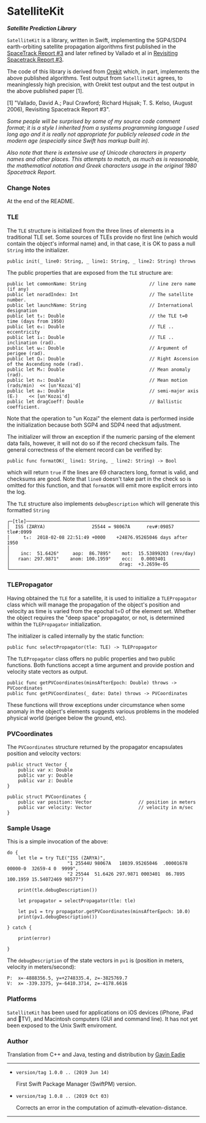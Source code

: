 # SatelliteKit
___Satellite Prediction Library___

`SatelliteKit` is a library, written in Swift, implementing the SGP4/SDP4 earth-orbiting satellite
propagation algorithms first published in the
[SpaceTrack Report #3](https://celestrak.com/NORAD/documentation/)
and later refined by Vallado et al in
[Revisiting Spacetrack Report #3](https://celestrak.com/publications/AIAA/2006-6753/).

The code of this library is derived from [Orekit](https://www.orekit.org) which, in part,
implements the above published algorithms.  Test output from `SatelliteKit` agrees,
to meaninglessly high precision, with Orekit test output and the test output in
the above published paper [1].

[1] "Vallado, David A.; Paul Crawford; Richard Hujsak; T. S. Kelso,
(August 2006), Revisiting Spacetrack Report #3".


  _Some people will be surprised by some of my source code comment format; it is a style
  I inherited from a systems programming language I used long ago and it is really not
  appropriate for publicly released code in the modern age (especially since Swift has
  markup built in)._

  _Also note that there is extensive use
  of Unicode characters in property names and other places.  This attempts to match, as
  much as is reasonable, the mathematical notation and Greek characters usage in the
  original 1980 Spacetrack Report._


### Change Notes

At the end of the README.

### TLE

The `TLE` structure is initialized from the three lines of elements in a traditional TLE set.
Some sources of TLEs provide no first line (which would contain the object's informal name) and,
in that case, it is OK to pass a null `String` into the initializer.

	public init(_ line0: String, _ line1: String, _ line2: String) throws

The public properties that are exposed from the `TLE` structure are:

	public let commonName: String                       // line zero name (if any)
	public let noradIndex: Int                          // The satellite number.
	public let launchName: String                       // International designation
	public let t₀: Double                               // the TLE t=0 time (days from 1950)
	public let e₀: Double                               // TLE .. eccentricity
	public let i₀: Double                               // TLE .. inclination (rad).
	public let ω₀: Double                               // Argument of perigee (rad).
	public let Ω₀: Double                               // Right Ascension of the Ascending node (rad).
	public let M₀: Double                               // Mean anomaly (rad).
	public let n₀: Double                               // Mean motion (rads/min)  << [un'Kozai'd]
	public let a₀: Double                               // semi-major axis (Eᵣ)    << [un'Kozai'd]
	public let dragCoeff: Double                        // Ballistic coefficient.

Note that the operation to "un Kozai" the element data is performed inside the initialization because
both SGP4 and SDP4 need that adjustment.

The initializer will throw an exception if the numeric parsing of the element data fails, however,
it will not do so if the record checksum fails.  The general correctness of the element record can
be verified by:

	public func formatOK(_ line1: String, _ line2: String) -> Bool

which will return `true` if the lines are 69 characters long, format is valid, and checksums are good.
Note that `line0` doesn't take part in the check so is omitted for this function, and that `formatOK` will
emit more explicit errors into the log.

The `TLE` structure also implements `debugDescription` which will generate this formatted `String`

    ┌─[tle]─────────────────────────────────────────────────────────────────
    │  ISS (ZARYA)                 25544 = 98067A      rev#:09857 tle#:0999
    │     t₀:  2018-02-08 22:51:49 +0000    +24876.95265046 days after 1950
    │
    │    inc:  51.6426°     aop:  86.7895°    mot:  15.53899203 (rev/day)
    │   raan: 297.9871°    anom: 100.1959°    ecc:   0.0003401
    │                                        drag:  +3.2659e-05
    └───────────────────────────────────────────────────────────────────────

### TLEPropagator

Having obtained the `TLE` for a satellite, it is used to initialize a `TLEPropagator` class which will
manage the propagation of the object's position and velocity as time is varied from the epochal
t=0 of the element set.  Whether the object requires the "deep space" propagator, or not, is
determined within the `TLEPropagator` initialization.

The initializer is called internally by the static function:

    public func selectPropagator(tle: TLE) -> TLEPropagator

The `TLEPropagator` class offers no public properties and two public functions.  Both functions
accept a time argument and provide postion and velocity state vectors as output.

    public func getPVCoordinates(minsAfterEpoch: Double) throws -> PVCoordinates
    public func getPVCoordinates(_ date: Date) throws -> PVCoordinates

These functions will throw exceptions under circumstance when some anomaly in the object's elements
suggests various problems in the modeled physical world (perigee below the ground, etc).

### PVCoordinates

The `PVCoordinates` structure returned by the propagator encapsulates position and velocity vectors:

    public struct Vector {
        public var x: Double
        public var y: Double
        public var z: Double
    }

    public struct PVCoordinates {
        public var position: Vector                 // position in meters
        public var velocity: Vector                 // velocity in m/sec
    }

### Sample Usage

This is a simple invocation of the above:

    do {
        let tle = try TLE("ISS (ZARYA)",
                          "1 25544U 98067A   18039.95265046  .00001678  00000-0  32659-4 0  9999",
                          "2 25544  51.6426 297.9871 0003401  86.7895 100.1959 15.54072469 98577")

        print(tle.debugDescription())

        let propagator = selectPropagator(tle: tle)

        let pv1 = try propagator.getPVCoordinates(minsAfterEpoch: 10.0)
        print(pv1.debugDescription())

    } catch {

        print(error)

    }

The `debugDescription` of the state vectors in `pv1` is (position in meters, velocity in meters/second):

    P:  x=-4888356.5, y=+2748335.4, z=-3825769.7
    V:  x= -339.3375, y=-6410.3714, z=-4178.6616

### Platforms

`SatelliteKit` has been used for applications on iOS devices (iPhone, iPad and TV),
and Macintosh computers (GUI and command line).  It has not yet been
exposed to the Unix Swift enviroment.

### Author

Translation from C++ and Java, testing and distribution by [Gavin Eadie](mailto:gavineadie.dev@icloud.com)

---
- `version/tag 1.0.0 .. (2019 Jun 14)`

  First Swift Package Manager (SwiftPM) version.

- `version/tag 1.0.8 .. (2019 Oct 03)`

  Corrects an error in the computation of azimuth-elevation-distance.

---

